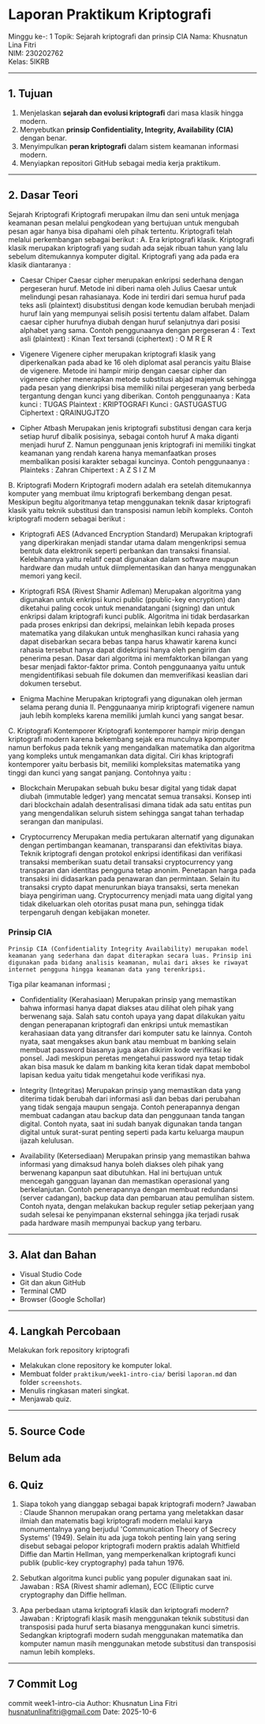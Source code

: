 # Laporan Praktikum Kriptografi
Minggu ke-: 1
Topik: Sejarah kriptografi dan prinsip CIA 
Nama: Khusnatun Lina Fitri  
NIM: 230202762  
Kelas: 5IKRB  

---

## 1. Tujuan
1. Menjelaskan **sejarah dan evolusi kriptografi** dari masa klasik hingga modern.  
2. Menyebutkan **prinsip Confidentiality, Integrity, Availability (CIA)** dengan benar.  
3. Menyimpulkan **peran kriptografi** dalam sistem keamanan informasi modern.  
4. Menyiapkan repositori GitHub sebagai media kerja praktikum.
---

## 2. Dasar Teori
Sejarah Kriptografi
    Kriptografi merupakan ilmu dan seni untuk menjaga keamanan pesan melalui pengkodean yang bertujuan untuk mengubah pesan agar hanya bisa dipahami oleh pihak tertentu. Kriptografi telah melalui perkembangan sebagai berikut : 
 A. Era kriptografi klasik.
Kriptografi klasik merupakan kriptografi yang sudah ada sejak ribuan tahun yang lalu sebelum ditemukannya komputer digital. Kriptografi yang ada pada era klasik diantaranya : 

 - Caesar Chiper
		Caesar cipher merupakan enkripsi sederhana dengan pergeseran huruf. Metode ini diberi nama oleh Julius Caesar untuk melindungi pesan rahasianaya. Kode ini terdiri dari semua huruf pada teks asli (plaintext) disubstitusi dengan kode kemudian berubah menjadi huruf lain yang mempunyai selisih posisi tertentu dalam alfabet. Dalam caesar cipher hurufnya diubah dengan huruf selanjutnya dari posisi alphabet yang sama. Contoh penggunaanya dengan pergeseran 4 : 
Text asli (plaintext) : Kinan
Text tersandi (ciphertext) : O M R E R

- Vigenere
        Vigenere cipher merupakan kriptografi klasik yang diperkenalkan pada abad ke 16 oleh diplomat asal perancis yaitu Blaise de vigenere. Metode ini hampir mirip dengan caesar cipher dan vigenere cipher menerapkan metode substitusi abjad majemuk sehingga pada pesan yang dienkripsi bisa memiliki nilai pergeseran yang berbeda tergantung dengan kunci yang diberikan. 
Contoh penggunaanya : 
Kata kunci : TUGAS
Plaintext : KRIPTOGRAFI
Kunci : GASTUGASTUG
Ciphertext : QRAINUGJTZO

- Cipher Atbash
        Merupakan jenis kriptografi substitusi dengan cara kerja setiap huruf dibalik posisinya, sebagai contoh huruf A maka diganti menjadi huruf Z. Namun penggunaan jenis kriptografi ini memiliki tingkat keamanan yang rendah karena hanya memanfaatkan proses membalikan posisi karakter sebagai kuncinya. 
Contoh penggunaanya : 
Plainteks : Zahran 
Chipertext : A Z S I Z M

B. Kriptografi Modern 
        Kriptografi modern adalah era setelah ditemukannya komputer yang membuat ilmu kriptografi berkembang dengan pesat. Meskipun begitu algoritmanya tetap menggunakan teknik dasar kriptografi klasik yaitu teknik substitusi dan transposisi namun lebih kompleks. Contoh kriptografi modern sebagai berikut : 
        
- Kriptografi AES (Advanced Encryption Standard)
    Merupakan kriptografi yang diperkirakan menjadi standar utama dalam mengenkripsi semua bentuk data elektronik seperti perbankan dan transaksi finansial. Kelebihannya yaitu relatif cepat digunakan dalam software maupun hardware dan mudah untuk diimplementasikan dan hanya menggunakan memori yang kecil.
  
- Kriptografi RSA (Rivest Shamir Adleman)
    Merupakan algoritma yang digunakan untuk enkripsi kunci public (ppublic-key encryption) dan diketahui paling cocok untuk menandatangani (signing) dan untuk enkripsi dalam kriptografi kunci publik. Algoritma ini tidak berdasarkan pada proses enkripsi dan dekripsi, melainkan lebih kepada proses matematika yang dilakukan untuk menghasilkan kunci rahasia yang dapat disebarkan secara bebas tanpa harus khawatir karena kunci rahasia tersebut hanya dapat didekripsi hanya oleh pengirim dan penerima pesan. Dasar dari algoritma ini memfaktorkan bilangan yang besar menjadi faktor-faktor prima. Contoh penggunaanya yaitu untuk mengidentifikasi sebuah file dokumen dan memverifikasi keaslian dari dokumen tersebut.
  
- Enigma Machine
    Merupakan kriptografi yang digunakan oleh jerman selama perang dunia II. Penggunaanya mirip kriptografi vigenere namun jauh lebih kompleks karena memiliki jumlah kunci yang sangat besar.

C. Kriptografi Kontemporer
		Kriptografi kontemporer hampir mirip dengan kriptografi modern karena bekembang sejak era munculnya kpomputer namun berfokus pada teknik yang mengandalkan matematika dan algoritma yang kompleks untuk mengamankan data digital. Ciri khas kriptografi kontemporer yaitu berbasis bit, memiliki kompleksitas matematika yang tinggi dan kunci yang sangat panjang. Contohnya yaitu : 
        
- Blockchain 
	Merupakan sebuah buku besar digital yang tidak dapat diubah (immutable ledger) yang mencatat semua transaksi. Konsep inti dari blockchain adalah desentralisasi dimana tidak ada satu entitas pun yang mengendalikan seluruh sistem sehingga sangat tahan terhadap serangan dan manipulasi.

- Cryptocurrency
    Merupakan media pertukaran alternatif yang digunakan dengan pertimbangan keamanan, transparansi dan efektivitas biaya. Teknik  kriptografi  dengan  protokol  enkripsi  identifikasi  dan  verifikasi  transaksi memberikan suatu detail transaksi cryptocurrency  yang transparan dan identitas pengguna tetap anonim. Penetapan harga  pada  transaksi  ini  didasarkan  pada  penawaran  dan  permintaan. Selain itu transaksi crypto dapat menurunkan biaya transaksi, serta menekan biaya pengiriman uang. Cryptocurrency  menjadi  mata  uang  digital  yang  tidak  dikeluarkan  oleh  otoritas  pusat  mana  pun,  sehingga  tidak  terpengaruh  dengan  kebijakan  moneter.

### Prinsip CIA
    Prinsip CIA (Confidentiality Integrity Availability) merupakan model keamanan yang sederhana dan dapat diterapkan secara luas. Prinsip ini digunakan pada bidang analisis keamanan, mulai dari akses ke riwayat internet pengguna hingga keamanan data yang terenkripsi.
Tiga pilar keamanan informasi ; 

- Confidentiality (Kerahasiaan)
    Merupakan prinsip yang memastikan bahwa informasi hanya dapat diakses atau dilihat oleh pihak yang berwenang saja. Salah satu contoh upaya yang dapat dilakukan yaitu dengan penerapanan kriptografi dan enkripsi untuk memastikan kerahasiaan data yang ditransfer dari komputer satu ke lainnya.
Contoh nyata, saat mengakses akun bank atau membuat m banking selain membuat password biasanya juga akan dikirim kode verifikasi ke ponsel. Jadi meskipun peretas mengetahui password nya tetap tidak akan bisa masuk ke dalam m banking kita keran tidak dapat membobol lapisan kedua yaitu tidak mengetahui kode verifikasi nya.

- Integrity (Integritas)
	Merupakan prinsip yang memastikan data yang diterima tidak berubah dari informasi asli dan bebas dari perubahan yang tidak sengaja maupun sengaja. Contoh penerapannya dengan membuat cadangan atau backup data dan penggunaan tanda tangan digital. 
Contoh nyata, saat ini sudah banyak digunakan tanda tangan digital untuk surat-surat penting seperti pada kartu keluarga maupun ijazah kelulusan.

- Availability (Ketersediaan)
	Merupakan prinsip yang memastikan bahwa informasi yang dimaksud hanya boleh diakses oleh pihak yang berwenang kapanpun saat dibutuhkan. Hal ini bertujuan untuk mencegah gangguan layanan dan memastikan operasional yang berkelanjutan. Contoh penerapannya dengan membuat redundansi (server cadangan), backup data dan pembaruan atau pemulihan sistem.
Contoh nyata, dengan melakukan backup reguler setiap pekerjaan yang sudah selesai ke penyimpanan eksternal sehingga jika terjadi rusak pada hardware masih mempunyai backup yang terbaru.

---

## 3. Alat dan Bahan 
- Visual Studio Code  
- Git dan akun GitHub  
- Terminal CMD
- Browser (Google Schollar)

---

## 4. Langkah Percobaan
Melakukan fork repository kriptografi  
- Melakukan clone repository ke komputer lokal.  
- Membuat folder `praktikum/week1-intro-cia/` berisi `laporan.md` dan folder `screenshots`.  
- Menulis ringkasan materi singkat.  
- Menjawab quiz.

---

## 5. Source Code
Belum ada
---

## 6. Quiz
1. Siapa tokoh yang dianggap sebagai bapak kriptografi modern?
   Jawaban : Claude Shannon merupakan orang pertama yang meletakkan dasar ilmiah dan matematis bagi kriptografi modern melalui karya monumentalnya yang berjudul 'Communication Theory of Secrecy Systems' (1949). Selain itu ada juga tokoh penting lain yang sering disebut sebagai pelopor kriptografi modern praktis adalah Whitfield Diffie dan Martin Hellman, yang memperkenalkan kriptografi kunci publik (public-key cryptography) pada tahun 1976.
   
2. Sebutkan algoritma kunci public yang populer digunakan saat ini.
   Jawaban : RSA (Rivest shamir adleman), ECC (Elliptic curve cryptography dan Diffie hellman.

3. Apa perbedaan utama kriptografi klasik dan kriptografi modern?
   Jawaban : Kriptografi klasik masih menggunakan teknik substitusi dan transposisi pada huruf serta biasanya menggunakan kunci simetris. Sedangkan kriptografi modern sudah menggunakan matematika dan komputer namun masih menggunakan metode substitusi dan transposisi namun lebih kompleks.

---


## 7 Commit Log

commit week1-intro-cia
Author: Khusnatun Lina Fitri <husnatunlinafitri@gmail.com>
Date:   2025-10-6

   
```
